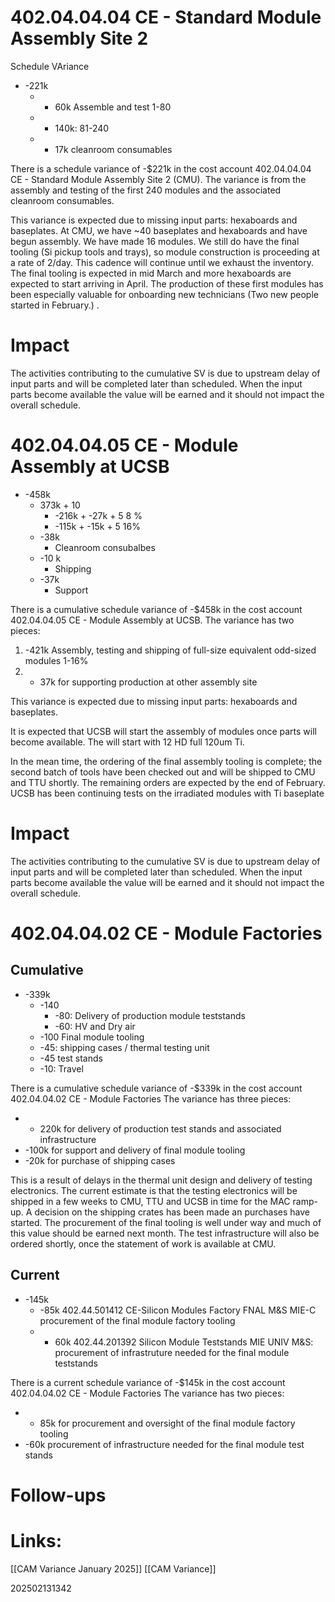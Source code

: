 # 402.04.04.04 CE - Standard Module Assembly Site 2

Schedule VAriance 
- -221k
	- - 60k  Assemble and test 1-80 
	- - 140k: 81-240
	- - 17k cleanroom consumables

There is a schedule variance of -$221k in the cost account 402.04.04.04 CE - Standard Module Assembly Site 2 (CMU).  The variance is from the assembly and testing of the first 240 modules and the associated cleanroom consumables.

This variance is expected due to missing input parts: hexaboards and baseplates. 
At CMU, we have ~40 baseplates and hexaboards and have begun assembly. We have made 16  modules.  We still do have the final tooling (Si pickup tools and trays), so module construction is proceeding at a rate of 2/day. This cadence will continue until we exhaust the inventory.  The final tooling is expected in mid March and more hexaboards are expected to start arriving in April.  The production of these first modules has been especially valuable for onboarding new technicians (Two new people started in February.) .

# Impact
The activities contributing to the cumulative SV is due to upstream delay of input parts and will be completed later than scheduled.  When the input parts become available the value will be earned and it should not impact the overall schedule.


# 402.04.04.05 CE - Module Assembly at UCSB

- -458k 
	- 373k + 10
		-  -216k + -27k + 5 8 %
		- -115k + -15k + 5 16%
	- -38k
		- Cleanroom consubalbes 
	- -10 k 
		- Shipping
	- -37k
		- Support


There is a cumulative schedule variance of -$458k in the cost account 
402.04.04.05 CE - Module Assembly at UCSB.  The variance has two pieces:
1) -421k Assembly, testing and shipping of full-size equivalent odd-sized modules 1-16%
2) - 37k for supporting production at other assembly site

This variance is expected due to missing input parts: hexaboards and baseplates. 

It is expected that UCSB will start the assembly of modules once parts will become available.
The will start with 12 HD full 120um Ti.

In the mean time, the ordering of the final assembly tooling is complete; the second batch of tools have been checked out and will be shipped to CMU and TTU shortly. The remaining orders are expected by the end of February. UCSB has been continuing tests on the irradiated modules with Ti baseplate


# Impact 
The activities contributing to the cumulative SV is due to upstream delay of input parts and will be completed later than scheduled.  When the input parts become available the value will be earned and it should not impact the overall schedule.


# 402.04.04.02 CE - Module Factories

## Cumulative

- -339k
	- -140
		- -80: Delivery of production module teststands
		- -60: HV and Dry air
	- -100 Final module tooling
	- -45: shipping cases / thermal testing unit
	- -45 test stands 
	- -10: Travel 


There is a cumulative schedule variance of -$339k in the cost account 
402.04.04.02 CE - Module Factories  The variance has three pieces:
- - 220k for delivery of production test stands and associated infrastructure 
- -100k for support and delivery of final module tooling
- -20k for purchase of shipping cases

This is a result of delays in the thermal unit design and delivery of testing electronics. The current estimate is that the testing electronics will be shipped in a few weeks to CMU, TTU and UCSB in time for the MAC ramp-up. A decision on the shipping crates has been made an purchases have started.  The procurement of the final tooling is well under way and much of this value should be earned next  month.  The test infrastructure will also be ordered shortly, once the statement of work is available at CMU. 

## Current

- -145k
	- -85k 402.44.501412 CE-Silicon Modules Factory FNAL M&S MIE-C  procurement of the final module factory tooling
	- - 60k 402.44.201392 Silicon Module Teststands MIE UNIV M&S: procurement of infrastruture needed for the final module teststands 

There is a current schedule variance of -$145k in the cost account 
402.04.04.02 CE - Module Factories  The variance has two pieces:
- - 85k for procurement and oversight of the final module factory tooling
- -60k procurement of infrastructure needed for the final module test stands 



# Follow-ups


# Links: 
[[CAM Variance January 2025]]
[[CAM Variance]]

202502131342
